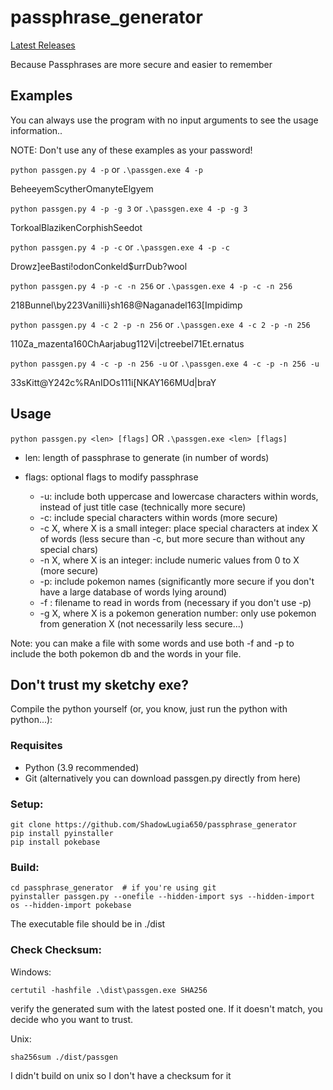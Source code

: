 # passphrase_generator
[Latest Releases](https://github.com/ShadowLugia650/passphrase_generator/releases)

Because Passphrases are more secure and easier to remember


## Examples
You can always use the program with no input arguments to see the usage information..

NOTE: Don't use any of these examples as your password!

`python passgen.py 4 -p` or `.\passgen.exe 4 -p`

BeheeyemScytherOmanyteElgyem

`python passgen.py 4 -p -g 3` or `.\passgen.exe 4 -p -g 3`

TorkoalBlazikenCorphishSeedot

`python passgen.py 4 -p -c` or `.\passgen.exe 4 -p -c`

Drowz]eeBasti!odonConkeld$urrDub?wool

`python passgen.py 4 -p -c -n 256` or `.\passgen.exe 4 -p -c -n 256`

218Bunnel\by223Vanilli}sh168@Naganadel163[Impidimp

`python passgen.py 4 -c 2 -p -n 256` or `.\passgen.exe 4 -c 2 -p -n 256`

110Za_mazenta160ChAarjabug112Vi|ctreebel71Et.ernatus

`python passgen.py 4 -c -p -n 256 -u` or `.\passgen.exe 4 -c -p -n 256 -u`

33sKitt@Y242c%RAnIDOs111i[NKAY166MUd|braY


## Usage
`python passgen.py <len> [flags]` OR `.\passgen.exe <len> [flags]`
  
* len: length of passphrase to generate (in number of words)
  
* flags: optional flags to modify passphrase
  * -u: include both uppercase and lowercase characters within words, instead of just title case (technically more secure)
  * -c: include special characters within words (more secure)
  * -c X, where X is a small integer: place special characters at index X of words (less secure than -c, but more secure than without any special chars)
  * -n X, where X is an integer: include numeric values from 0 to X (more secure)
  * -p: include pokemon names (significantly more secure if you don't have a large database of words lying around)
  * -f <filename>: filename to read in words from (necessary if you don't use -p)
  * -g X, where X is a pokemon generation number: only use pokemon from generation X (not necessarily less secure...)
  
Note: you can make a file with some words and use both -f and -p to include the both pokemon db and the words in your file.

  
## Don't trust my sketchy exe?
Compile the python yourself (or, you know, just run the python with python...): 

### Requisites
- Python (3.9 recommended)
- Git (alternatively you can download passgen.py directly from here)

### Setup:
```
git clone https://github.com/ShadowLugia650/passphrase_generator
pip install pyinstaller
pip install pokebase
```

### Build:
```
cd passphrase_generator  # if you're using git
pyinstaller passgen.py --onefile --hidden-import sys --hidden-import os --hidden-import pokebase
```
The executable file should be in ./dist
  
### Check Checksum:
  
Windows:
```
certutil -hashfile .\dist\passgen.exe SHA256
```
verify the generated sum with the latest posted one. If it doesn't match, you decide who you want to trust.
  
Unix:
```
sha256sum ./dist/passgen
```
I didn't build on unix so I don't have a checksum for it
